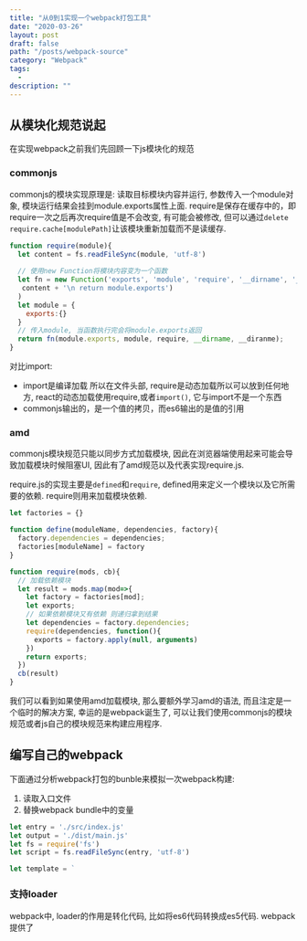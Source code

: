 ```yaml
---
title: "从0到1实现一个webpack打包工具"
date: "2020-03-26"
layout: post
draft: false
path: "/posts/webpack-source"
category: "Webpack"
tags:
  - 
description: ""
---
```


## 从模块化规范说起

在实现webpack之前我们先回顾一下js模块化的规范

### commonjs

commonjs的模块实现原理是: 读取目标模块内容并运行, 参数传入一个module对象, 模块运行结果会挂到module.exports属性上面. require是保存在缓存中的，即require一次之后再次require值是不会改变, 有可能会被修改, 但可以通过`delete require.cache[modulePath]`让该模块重新加载而不是读缓存.

```javascript
function require(module){
  let content = fs.readFileSync(module, 'utf-8')
  
  // 使用new Function将模块内容变为一个函数
  let fn = new Function('exports', 'module', 'require', '__dirname', '__filename', 
   content + '\n return module.exports')
  )
  let module = {
    exports:{}
  }
  // 传入module, 当函数执行完会将module.exports返回
  return fn(module.exports, module, require, __dirname, __diranme);
}
```

对比import:

- import是编译加载 所以在文件头部, require是动态加载所以可以放到任何地方, react的动态加载使用require,或者`import()`, 它与import不是一个东西 
- commonjs输出的，是一个值的拷贝，而es6输出的是值的引用

### amd

commonjs模块规范只能以同步方式加载模块, 因此在浏览器端使用起来可能会导致加载模块时候阻塞UI, 因此有了amd规范以及代表实现require.js.

require.js的实现主要是`defined`和`require`, defined用来定义一个模块以及它所需要的依赖. require则用来加载模块依赖.

```javascript
let factories = {}

function define(moduleName, dependencies, factory){
  factory.dependencies = dependencies;
  factories[moduleName] = factory
}

function require(mods, cb){
  // 加载依赖模块
  let result = mods.map(mod=>{
    let factory = factories[mod];
    let exports;
    // 如果依赖模块又有依赖 则递归拿到结果
    let dependencies = factory.dependencies;
    require(dependencies, function(){
      exports = factory.apply(null, arguments)
    })
    return exports;
  })
  cb(result)
}
```

我们可以看到如果使用amd加载模块, 那么要额外学习amd的语法, 而且注定是一个临时的解决方案, 幸运的是webpack诞生了, 可以让我们使用commonjs的模块规范或者js自己的模块规范来构建应用程序.

## 编写自己的webpack

下面通过分析webpack打包的bunble来模拟一次webpack构建:

1. 读取入口文件
2. 替换webpack bundle中的变量

```javascript
let entry = './src/index.js' 
let output = './dist/main.js'
let fs = require('fs')
let script = fs.readFileSync(entry, 'utf-8')

let template = `


```


### 支持loader

webpack中, loader的作用是转化代码, 比如将es6代码转换成es5代码. webpack提供了